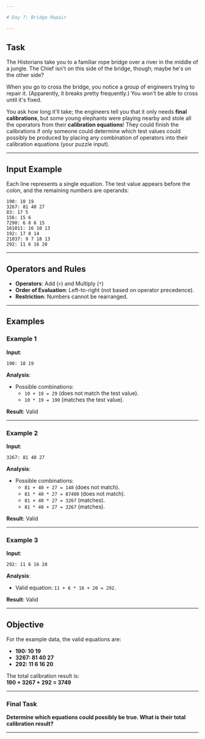 ```yaml
---

# Day 7: Bridge Repair  

---
```


## **Task**  

The Historians take you to a familiar rope bridge over a river in the middle of a jungle. The Chief isn't on this side of the bridge, though; maybe he's on the other side?  

When you go to cross the bridge, you notice a group of engineers trying to repair it. (Apparently, it breaks pretty frequently.) You won't be able to cross until it's fixed.  

You ask how long it'll take; the engineers tell you that it only needs **final calibrations**, but some young elephants were playing nearby and stole all the operators from their **calibration equations**! They could finish the calibrations if only someone could determine which test values could possibly be produced by placing any combination of operators into their calibration equations (your puzzle input).  

---

## **Input Example**  

Each line represents a single equation. The test value appears before the colon, and the remaining numbers are operands:  

```
190: 10 19  
3267: 81 40 27  
83: 17 5  
156: 15 6  
7290: 6 8 6 15  
161011: 16 10 13  
192: 17 8 14  
21037: 9 7 18 13  
292: 11 6 16 20  
```  

---

## **Operators and Rules**  

- **Operators**: Add (`+`) and Multiply (`*`)  
- **Order of Evaluation**: Left-to-right (not based on operator precedence).  
- **Restriction**: Numbers cannot be rearranged.  

---

## **Examples**  

### Example 1  

**Input**:  
```
190: 10 19  
```

**Analysis**:  
- Possible combinations:  
  - `10 + 19 = 29` (does not match the test value).  
  - `10 * 19 = 190` (matches the test value).  

**Result**: Valid  

---

### Example 2  

**Input**:  
```
3267: 81 40 27  
```

**Analysis**:  
- Possible combinations:  
  - `81 + 40 + 27 = 148` (does not match).  
  - `81 * 40 * 27 = 87480` (does not match).  
  - `81 + 40 * 27 = 3267` (matches).  
  - `81 * 40 + 27 = 3267` (matches).  

**Result**: Valid  

---

### Example 3  

**Input**:  
```
292: 11 6 16 20  
```

**Analysis**:  
- Valid equation: `11 + 6 * 16 + 20 = 292`.  

**Result**: Valid  

---

## **Objective**  

For the example data, the valid equations are:  
- **190: 10 19**  
- **3267: 81 40 27**  
- **292: 11 6 16 20**  

The total calibration result is:  
**190 + 3267 + 292 = 3749**  

---

### **Final Task**  

**Determine which equations could possibly be true. What is their total calibration result?**

---
